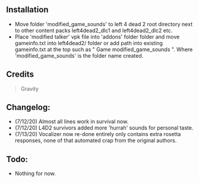 ## Installation
- Move folder 'modified_game_sounds' to left 4 dead 2 root directory next to other content packs left4dead2_dlc1 and left4dead2_dlc2 etc.
- Place 'modified talker' vpk file into 'addons' folder folder and move gameinfo.txt into left4dead2/ folder or add path into
  existing gameinfo.txt at the top such as " Game      modified_game_sounds ". Where 'modified_game_sounds' is the folder name created.
  
## Credits
> Gravity
  
## Changelog:
- (7/12/20) Almost all lines work in survival now.
- (7/12/20) L4D2 survivors added more 'hurrah' sounds for personal taste.
- (7/13/20) Vocalizer now re-done entirely only contains extra rosetta responses, none of that automated crap from the original authors.

## Todo:
- Nothing for now.
